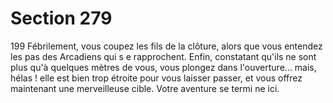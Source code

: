 # Section 279

199
Fébrilement, vous coupez les fils de la clôture, alors que vous
entendez les pas des Arcadiens qui s e rapprochent. Enfin,
constatant qu'ils ne sont plus qu'à quelques mètres de vous, vous
plongez dans l'ouverture... mais, hélas ! elle est bien trop étroite
pour vous laisser passer, et vous offrez maintenant une
merveilleuse cible. Votre aventure se termi ne ici.